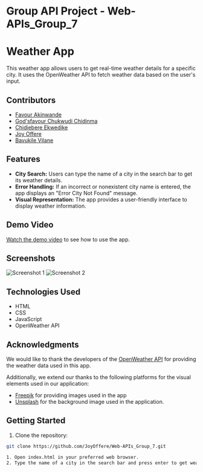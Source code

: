 # Group API Project - Web-APIs_Group_7

# Weather App

This weather app allows users to get real-time weather details for a specific city. It uses the OpenWeather API to fetch weather data based on the user's input.

## Contributors

- [Favour Akinwande](https://github.com/FavourAkinwande)
- [God'sfavour Chukwudi Chidinma](https://github.com/GChukwudi)
- [Chidiebere Ekwedike](https://github.com/cekwedike)
- [Joy Offere](https://github.com/JoyOffere)
- [Bavukile Vilane](https://github.com/bvilane)

## Features

- **City Search:** Users can type the name of a city in the search bar to get its weather details.
- **Error Handling:** If an incorrect or nonexistent city name is entered, the app displays an "Error City Not Found" message.
- **Visual Representation:** The app provides a user-friendly interface to display weather information.

## Demo Video

[Watch the demo video](link-to-demo-video) to see how to use the app.

## Screenshots

![Screenshot 1](link-to-screenshot-1)
![Screenshot 2](link-to-screenshot-2)

## Technologies Used

- HTML
- CSS
- JavaScript
- OpenWeather API

## Acknowledgments

We would like to thank the developers of the [OpenWeather API](https://openweathermap.org/) for providing the weather data used in this app.

Additionally, we extend our thanks to the following platforms for the visual elements used in our application:
- [Freepik](https://www.freepik.com/) for providing images used in the app
- [Unsplash](https://source.unsplash.com) for the background image used in the application.

## Getting Started

1. Clone the repository:

```bash
git clone https://github.com/JoyOffere/Web-APIs_Group_7.git

1. Open index.html in your preferred web browser.
2. Type the name of a city in the search bar and press enter to get weather details.

